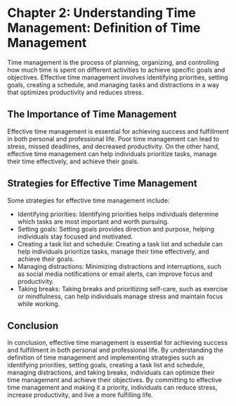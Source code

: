 Chapter 2: Understanding Time Management: Definition of Time Management
=======================================================================

Time management is the process of planning, organizing, and controlling how much time is spent on different activities to achieve specific goals and objectives. Effective time management involves identifying priorities, setting goals, creating a schedule, and managing tasks and distractions in a way that optimizes productivity and reduces stress.

The Importance of Time Management
---------------------------------

Effective time management is essential for achieving success and fulfillment in both personal and professional life. Poor time management can lead to stress, missed deadlines, and decreased productivity. On the other hand, effective time management can help individuals prioritize tasks, manage their time effectively, and achieve their goals.

Strategies for Effective Time Management
----------------------------------------

Some strategies for effective time management include:

* Identifying priorities: Identifying priorities helps individuals determine which tasks are most important and worth pursuing.
* Setting goals: Setting goals provides direction and purpose, helping individuals stay focused and motivated.
* Creating a task list and schedule: Creating a task list and schedule can help individuals prioritize tasks, manage their time effectively, and achieve their goals.
* Managing distractions: Minimizing distractions and interruptions, such as social media notifications or email alerts, can improve focus and productivity.
* Taking breaks: Taking breaks and prioritizing self-care, such as exercise or mindfulness, can help individuals manage stress and maintain focus while working.

Conclusion
----------

In conclusion, effective time management is essential for achieving success and fulfillment in both personal and professional life. By understanding the definition of time management and implementing strategies such as identifying priorities, setting goals, creating a task list and schedule, managing distractions, and taking breaks, individuals can optimize their time management and achieve their objectives. By committing to effective time management and making it a priority, individuals can reduce stress, increase productivity, and live a more fulfilling life.
